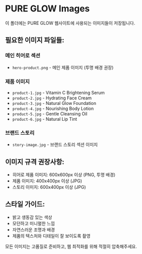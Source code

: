 # PURE GLOW Images

이 폴더에는 PURE GLOW 웹사이트에 사용되는 이미지들이 저장됩니다.

## 필요한 이미지 파일들:

### 메인 히어로 섹션
- `hero-product.png` - 메인 제품 이미지 (투명 배경 권장)

### 제품 이미지
- `product-1.jpg` - Vitamin C Brightening Serum
- `product-2.jpg` - Hydrating Face Cream  
- `product-3.jpg` - Natural Glow Foundation
- `product-4.jpg` - Nourishing Body Lotion
- `product-5.jpg` - Gentle Cleansing Oil
- `product-6.jpg` - Natural Lip Tint

### 브랜드 스토리
- `story-image.jpg` - 브랜드 스토리 섹션 이미지

## 이미지 규격 권장사항:
- 히어로 제품 이미지: 600x600px 이상 (PNG, 투명 배경)
- 제품 이미지: 400x400px 이상 (JPG)
- 스토리 이미지: 600x400px 이상 (JPG)

## 스타일 가이드:
- 밝고 생동감 있는 색상
- 모던하고 미니멀한 느낌
- 자연스러운 조명과 배경
- 제품의 텍스처와 디테일이 잘 보이도록 촬영

모든 이미지는 고품질로 준비하고, 웹 최적화를 위해 적절히 압축해주세요.